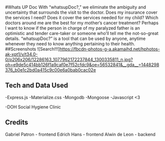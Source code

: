 #Whats UP Doc
With “whatsupDoc?,” we eliminate the ambiguity and uncertainty that surrounds the visit to the doctor. Does my insurance cover the services I need? Does it cover the services needed for my child? Which doctors around me are the best for my mother’s cancer treatment? Perhaps I want to know if the person in charge of my paralyzed father is an optimistic and tender care-taker or someone who’ll tell me the not-so-great details. “whatsupDoc?” is a tool that can be used by anyone, anytime whenever they need to know anything pertaining to their health.
#‪#‎Screenshots‬
![Search!!!]https://fbcdn-photos-g-a.akamaihd.net/hphotos-ak-xpt1/v/t34.0-0/p206x206/12286163_1077962172237844_1300335811_n.jpg?oh=e9de5c414bb126f1a9caf0e7f52cfdc9&oe=56532841&__gda__=1448298376_b0e1c2bd0a415c9c00e6a0bab0cac02e
## Tech and Data Used

-Express.js 
-Materialize.css
-Mongodb
-Mongoose
-Javascript <3

-DOH Social Hygiene Clinic

## Credits
Gabriel Patron - frontend
Edrich Hans - frontend
Alwin de Leon - backend